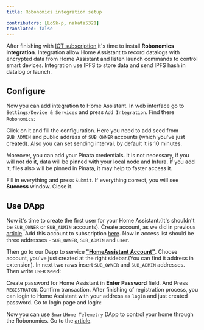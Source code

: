 ```yaml
---
title: Robonomics integration setup

contributors: [LoSk-p, nakata5321]
translated: false
---
```


After finishing with [IOT subscription](/docs/iot-sub-setup/) it's time to install **Robonomics integration**. Integration allow Home Assistant to record datalogs with encrypted data from Home Assistant and listen launch commands to control smart devices. Integration use IPFS to store data and send IPFS hash in datalog or launch.

## Configure

Now you can add integration to Home Assistant. In web interface go to `Settings/Device & Services` and press `Add Integration`. Find there `Robonomics`:

<robo-wiki-picture src="home-assistant/add-integration.jpg" />

Click on it and fill the configuration. Here you need to add seed from `SUB_ADMIN` and public address of `SUB_OWNER` accounts (which you've just created).
 Also you can set sending interval, by default it is 10 minutes.

Moreover, you can add your Pinata credentials. It is not necessary, if you will not do it, data will be pinned with your local node and Infura. If you add it, files also will be pinned in Pinata, it may help to faster access it.

<robo-wiki-picture src="home-assistant/config.jpg" />

 Fill in everything and press `Submit`. If everything correct, you will see **Success** window. Close it.

## Use DApp

Now it's time to create the first user for your Home Assistant.(It's shouldn't be `SUB_OWNER` or `SUB_ADMIN` accounts). Create account, as we did in previous [article](/docs/iot-sub-setup/). 
Add this account to subscription [here](https://dapp.robonomics.network/#/subscription/devices). Now in access list should be three addresses - `SUB_OWNER`, `SUB_ADMIN` and `user`.

<robo-wiki-picture src="home-assistant/user.jpg" />

Then go to our Dapp to service [**"HomeAssistant Account"**](https://dapp.robonomics.network/#/home-assistant). Choose account, you've just created at the right sidebar.(You can find it address in extension).
In next two raws insert `SUB_OWNER` and `SUB_ADMIN` addresses. Then write `USER` seed:

<robo-wiki-picture src="home-assistant/acc-pass.jpg" />

Create password for Home Assistant in **Enter Password** field. And Press `REGISTRATON`. Confirm transaction. After finishing of registration process, you can login to Home Assistant with your address as `login` and just created password. Go to login page and login:

<robo-wiki-picture src="home-assistant/acc-login.jpg" />

Now you can use `SmartHome Telemetry` DApp to control your home through the Robonomics. Go to the [article](/docs/use-dapp/).
